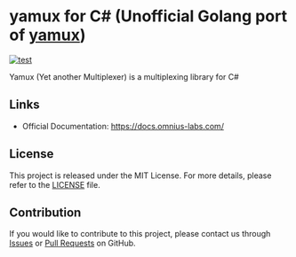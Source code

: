 # yamux for C# (Unofficial Golang port of [yamux](https://github.com/hashicorp/yamux))

[![test](https://github.com/omnius-labs/yamux-cs/actions/workflows/test.yml/badge.svg?branch=main)](https://github.com/omnius-labs/yamux-cs/actions/workflows/test.yml)

Yamux (Yet another Multiplexer) is a multiplexing library for C#

## Links

- Official Documentation: https://docs.omnius-labs.com/

## License

This project is released under the MIT License. For more details, please refer to the [LICENSE](LICENSE.txt) file.

## Contribution

If you would like to contribute to this project, please contact us through [Issues](https://github.com/omnius-labs/yamux-cs/issues) or [Pull Requests](https://github.com/omnius-labs/yamux-cs/pulls) on GitHub.
